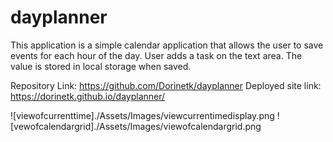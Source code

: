 # dayplanner
This application is a simple calendar application that allows the user to save events for each hour of the day.
User adds a task on the text area. The value is stored in local storage when saved.

Repository Link: https://github.com/Dorinetk/dayplanner
Deployed site link: https://dorinetk.github.io/dayplanner/

![viewofcurrenttime]./Assets/Images/viewcurrentimedisplay.png
![vewofcalendargrid]./Assets/Images/viewofcalendargrid.png
